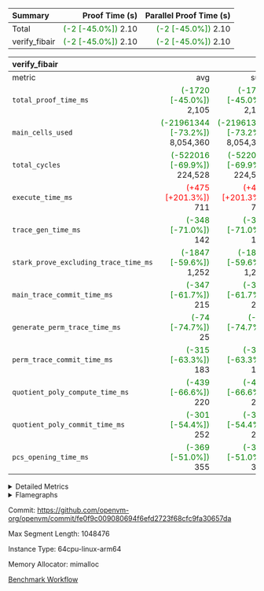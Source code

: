 | Summary | Proof Time (s) | Parallel Proof Time (s) |
|:---|---:|---:|
| Total | <span style='color: green'>(-2 [-45.0%])</span> 2.10 | <span style='color: green'>(-2 [-45.0%])</span> 2.10 |
| verify_fibair | <span style='color: green'>(-2 [-45.0%])</span> 2.10 | <span style='color: green'>(-2 [-45.0%])</span> 2.10 |


| verify_fibair |||||
|:---|---:|---:|---:|---:|
|metric|avg|sum|max|min|
| `total_proof_time_ms ` | <span style='color: green'>(-1720 [-45.0%])</span> 2,105 | <span style='color: green'>(-1720 [-45.0%])</span> 2,105 | <span style='color: green'>(-1720 [-45.0%])</span> 2,105 | <span style='color: green'>(-1720 [-45.0%])</span> 2,105 |
| `main_cells_used     ` | <span style='color: green'>(-21961344 [-73.2%])</span> 8,054,360 | <span style='color: green'>(-21961344 [-73.2%])</span> 8,054,360 | <span style='color: green'>(-21961344 [-73.2%])</span> 8,054,360 | <span style='color: green'>(-21961344 [-73.2%])</span> 8,054,360 |
| `total_cycles        ` | <span style='color: green'>(-522016 [-69.9%])</span> 224,528 | <span style='color: green'>(-522016 [-69.9%])</span> 224,528 | <span style='color: green'>(-522016 [-69.9%])</span> 224,528 | <span style='color: green'>(-522016 [-69.9%])</span> 224,528 |
| `execute_time_ms     ` | <span style='color: red'>(+475 [+201.3%])</span> 711 | <span style='color: red'>(+475 [+201.3%])</span> 711 | <span style='color: red'>(+475 [+201.3%])</span> 711 | <span style='color: red'>(+475 [+201.3%])</span> 711 |
| `trace_gen_time_ms   ` | <span style='color: green'>(-348 [-71.0%])</span> 142 | <span style='color: green'>(-348 [-71.0%])</span> 142 | <span style='color: green'>(-348 [-71.0%])</span> 142 | <span style='color: green'>(-348 [-71.0%])</span> 142 |
| `stark_prove_excluding_trace_time_ms` | <span style='color: green'>(-1847 [-59.6%])</span> 1,252 | <span style='color: green'>(-1847 [-59.6%])</span> 1,252 | <span style='color: green'>(-1847 [-59.6%])</span> 1,252 | <span style='color: green'>(-1847 [-59.6%])</span> 1,252 |
| `main_trace_commit_time_ms` | <span style='color: green'>(-347 [-61.7%])</span> 215 | <span style='color: green'>(-347 [-61.7%])</span> 215 | <span style='color: green'>(-347 [-61.7%])</span> 215 | <span style='color: green'>(-347 [-61.7%])</span> 215 |
| `generate_perm_trace_time_ms` | <span style='color: green'>(-74 [-74.7%])</span> 25 | <span style='color: green'>(-74 [-74.7%])</span> 25 | <span style='color: green'>(-74 [-74.7%])</span> 25 | <span style='color: green'>(-74 [-74.7%])</span> 25 |
| `perm_trace_commit_time_ms` | <span style='color: green'>(-315 [-63.3%])</span> 183 | <span style='color: green'>(-315 [-63.3%])</span> 183 | <span style='color: green'>(-315 [-63.3%])</span> 183 | <span style='color: green'>(-315 [-63.3%])</span> 183 |
| `quotient_poly_compute_time_ms` | <span style='color: green'>(-439 [-66.6%])</span> 220 | <span style='color: green'>(-439 [-66.6%])</span> 220 | <span style='color: green'>(-439 [-66.6%])</span> 220 | <span style='color: green'>(-439 [-66.6%])</span> 220 |
| `quotient_poly_commit_time_ms` | <span style='color: green'>(-301 [-54.4%])</span> 252 | <span style='color: green'>(-301 [-54.4%])</span> 252 | <span style='color: green'>(-301 [-54.4%])</span> 252 | <span style='color: green'>(-301 [-54.4%])</span> 252 |
| `pcs_opening_time_ms ` | <span style='color: green'>(-369 [-51.0%])</span> 355 | <span style='color: green'>(-369 [-51.0%])</span> 355 | <span style='color: green'>(-369 [-51.0%])</span> 355 | <span style='color: green'>(-369 [-51.0%])</span> 355 |



<details>
<summary>Detailed Metrics</summary>

|  | verify_program_compile_ms | total_cells | stark_prove_excluding_trace_time_ms | quotient_poly_compute_time_ms | quotient_poly_commit_time_ms | perm_trace_commit_time_ms | pcs_opening_time_ms | main_trace_commit_time_ms |
| --- | --- | --- | --- | --- | --- | --- | --- |
|  | 4 | 32 | 10 | 0 | 1 | 0 | 2 | 5 | 

| air_name | rows | quotient_deg | main_cols | interactions | constraints | cells |
| --- | --- | --- | --- | --- | --- | --- |
| AccessAdapterAir<2> |  | 4 |  | 5 | 12 |  | 
| AccessAdapterAir<4> |  | 4 |  | 5 | 12 |  | 
| AccessAdapterAir<8> |  | 4 |  | 5 | 12 |  | 
| FibonacciAir | 16 | 1 | 2 |  | 5 | 32 | 
| FriReducedOpeningAir |  | 4 |  | 35 | 59 |  | 
| NativePoseidon2Air<BabyBearParameters>, 1> |  | 4 |  | 31 | 302 |  | 
| PhantomAir |  | 4 |  | 3 | 4 |  | 
| ProgramAir |  | 1 |  | 1 | 4 |  | 
| VariableRangeCheckerAir |  | 1 |  | 1 | 4 |  | 
| VmAirWrapper<BranchNativeAdapterAir, BranchEqualCoreAir<1> |  | 2 |  | 11 | 23 |  | 
| VmAirWrapper<JalNativeAdapterAir, JalCoreAir> |  | 4 |  | 7 | 6 |  | 
| VmAirWrapper<NativeAdapterAir<2, 0>, PublicValuesCoreAir> |  | 4 |  | 11 | 22 |  | 
| VmAirWrapper<NativeAdapterAir<2, 1>, FieldArithmeticCoreAir> |  | 4 |  | 15 | 23 |  | 
| VmAirWrapper<NativeLoadStoreAdapterAir<1>, NativeLoadStoreCoreAir<1> |  | 4 |  | 15 | 24 |  | 
| VmAirWrapper<NativeVectorizedAdapterAir<4>, FieldExtensionCoreAir> |  | 4 |  | 15 | 23 |  | 
| VmConnectorAir |  | 4 |  | 3 | 8 |  | 
| VolatileBoundaryAir |  | 4 |  | 4 | 16 |  | 

| group | trace_gen_time_ms | total_proof_time_ms | total_cycles | total_cells | stark_prove_excluding_trace_time_ms | quotient_poly_compute_time_ms | quotient_poly_commit_time_ms | perm_trace_commit_time_ms | pcs_opening_time_ms | main_trace_commit_time_ms | main_cells_used | generate_perm_trace_time_ms | execute_time_ms |
| --- | --- | --- | --- | --- | --- | --- | --- | --- | --- | --- | --- | --- | --- |
| verify_fibair | 142 | 2,105 | 224,528 | 21,469,208 | 1,252 | 220 | 252 | 183 | 355 | 215 | 8,054,360 | 25 | 711 | 

| group | air_name | rows | prep_cols | perm_cols | main_cols | cells |
| --- | --- | --- | --- | --- | --- | --- |
| verify_fibair | AccessAdapterAir<2> | 32,768 |  | 16 | 11 | 884,736 | 
| verify_fibair | AccessAdapterAir<4> | 16,384 |  | 16 | 13 | 475,136 | 
| verify_fibair | AccessAdapterAir<8> | 4,096 |  | 16 | 17 | 135,168 | 
| verify_fibair | FriReducedOpeningAir | 512 |  | 76 | 64 | 71,680 | 
| verify_fibair | NativePoseidon2Air<BabyBearParameters>, 1> | 2,048 |  | 36 | 348 | 786,432 | 
| verify_fibair | PhantomAir | 2,048 |  | 8 | 6 | 28,672 | 
| verify_fibair | ProgramAir | 8,192 |  | 8 | 10 | 147,456 | 
| verify_fibair | VariableRangeCheckerAir | 262,144 | 2 | 8 | 1 | 2,359,296 | 
| verify_fibair | VmAirWrapper<BranchNativeAdapterAir, BranchEqualCoreAir<1> | 32,768 |  | 28 | 23 | 1,671,168 | 
| verify_fibair | VmAirWrapper<JalNativeAdapterAir, JalCoreAir> | 8,192 |  | 12 | 10 | 180,224 | 
| verify_fibair | VmAirWrapper<NativeAdapterAir<2, 1>, FieldArithmeticCoreAir> | 131,072 |  | 20 | 30 | 6,553,600 | 
| verify_fibair | VmAirWrapper<NativeLoadStoreAdapterAir<1>, NativeLoadStoreCoreAir<1> | 131,072 |  | 20 | 31 | 6,684,672 | 
| verify_fibair | VmAirWrapper<NativeVectorizedAdapterAir<4>, FieldExtensionCoreAir> | 4,096 |  | 20 | 40 | 245,760 | 
| verify_fibair | VmConnectorAir | 2 | 1 | 8 | 4 | 24 | 
| verify_fibair | VolatileBoundaryAir | 65,536 |  | 8 | 11 | 1,245,184 | 

| group | air_name | dsl_ir | opcode | cells_used |
| --- | --- | --- | --- | --- |
| verify_fibair | <BranchNativeAdapterAir,BranchEqualCoreAir<1>> | AssertEqE | BNE | 3,956 | 
| verify_fibair | <BranchNativeAdapterAir,BranchEqualCoreAir<1>> | AssertEqEI | BNE | 92 | 
| verify_fibair | <BranchNativeAdapterAir,BranchEqualCoreAir<1>> | AssertEqF | BNE | 78,016 | 
| verify_fibair | <BranchNativeAdapterAir,BranchEqualCoreAir<1>> | AssertEqV | BNE | 4,071 | 
| verify_fibair | <BranchNativeAdapterAir,BranchEqualCoreAir<1>> | AssertEqVI | BNE | 460 | 
| verify_fibair | <BranchNativeAdapterAir,BranchEqualCoreAir<1>> | For | BNE | 487,600 | 
| verify_fibair | <BranchNativeAdapterAir,BranchEqualCoreAir<1>> | IfEq | BNE | 13,179 | 
| verify_fibair | <BranchNativeAdapterAir,BranchEqualCoreAir<1>> | IfEqI | BNE | 82,869 | 
| verify_fibair | <BranchNativeAdapterAir,BranchEqualCoreAir<1>> | IfNe | BEQ | 28,681 | 
| verify_fibair | <BranchNativeAdapterAir,BranchEqualCoreAir<1>> | IfNeI | BEQ | 3,933 | 
| verify_fibair | <JalNativeAdapterAir,JalCoreAir> |  | JAL | 10 | 
| verify_fibair | <JalNativeAdapterAir,JalCoreAir> | For | JAL | 41,050 | 
| verify_fibair | <JalNativeAdapterAir,JalCoreAir> | IfEqI | JAL | 10,540 | 
| verify_fibair | <JalNativeAdapterAir,JalCoreAir> | IfNe | JAL | 20 | 
| verify_fibair | <NativeAdapterAir<2, 1>,FieldArithmeticCoreAir> | AddEI | ADD | 77,400 | 
| verify_fibair | <NativeAdapterAir<2, 1>,FieldArithmeticCoreAir> | AddF | ADD | 39,990 | 
| verify_fibair | <NativeAdapterAir<2, 1>,FieldArithmeticCoreAir> | AddFI | ADD | 19,800 | 
| verify_fibair | <NativeAdapterAir<2, 1>,FieldArithmeticCoreAir> | AddV | ADD | 33,360 | 
| verify_fibair | <NativeAdapterAir<2, 1>,FieldArithmeticCoreAir> | AddVI | ADD | 477,450 | 
| verify_fibair | <NativeAdapterAir<2, 1>,FieldArithmeticCoreAir> | Alloc | ADD | 180,900 | 
| verify_fibair | <NativeAdapterAir<2, 1>,FieldArithmeticCoreAir> | Alloc | MUL | 122,010 | 
| verify_fibair | <NativeAdapterAir<2, 1>,FieldArithmeticCoreAir> | DivFIN | DIV | 90 | 
| verify_fibair | <NativeAdapterAir<2, 1>,FieldArithmeticCoreAir> | For | ADD | 512,850 | 
| verify_fibair | <NativeAdapterAir<2, 1>,FieldArithmeticCoreAir> | LoadE | ADD | 34,140 | 
| verify_fibair | <NativeAdapterAir<2, 1>,FieldArithmeticCoreAir> | LoadE | MUL | 34,140 | 
| verify_fibair | <NativeAdapterAir<2, 1>,FieldArithmeticCoreAir> | LoadF | ADD | 21,960 | 
| verify_fibair | <NativeAdapterAir<2, 1>,FieldArithmeticCoreAir> | LoadF | MUL | 15,480 | 
| verify_fibair | <NativeAdapterAir<2, 1>,FieldArithmeticCoreAir> | LoadHeapPtr | ADD | 30 | 
| verify_fibair | <NativeAdapterAir<2, 1>,FieldArithmeticCoreAir> | LoadV | ADD | 253,470 | 
| verify_fibair | <NativeAdapterAir<2, 1>,FieldArithmeticCoreAir> | LoadV | MUL | 175,260 | 
| verify_fibair | <NativeAdapterAir<2, 1>,FieldArithmeticCoreAir> | MulEF | MUL | 20,400 | 
| verify_fibair | <NativeAdapterAir<2, 1>,FieldArithmeticCoreAir> | MulF | MUL | 72,870 | 
| verify_fibair | <NativeAdapterAir<2, 1>,FieldArithmeticCoreAir> | MulFI | MUL | 40,020 | 
| verify_fibair | <NativeAdapterAir<2, 1>,FieldArithmeticCoreAir> | MulVI | MUL | 43,050 | 
| verify_fibair | <NativeAdapterAir<2, 1>,FieldArithmeticCoreAir> | StoreE | ADD | 15,240 | 
| verify_fibair | <NativeAdapterAir<2, 1>,FieldArithmeticCoreAir> | StoreE | MUL | 15,240 | 
| verify_fibair | <NativeAdapterAir<2, 1>,FieldArithmeticCoreAir> | StoreF | ADD | 43,170 | 
| verify_fibair | <NativeAdapterAir<2, 1>,FieldArithmeticCoreAir> | StoreF | MUL | 300 | 
| verify_fibair | <NativeAdapterAir<2, 1>,FieldArithmeticCoreAir> | StoreHeapPtr | ADD | 30 | 
| verify_fibair | <NativeAdapterAir<2, 1>,FieldArithmeticCoreAir> | StoreHintWord | ADD | 311,010 | 
| verify_fibair | <NativeAdapterAir<2, 1>,FieldArithmeticCoreAir> | StoreV | ADD | 152,730 | 
| verify_fibair | <NativeAdapterAir<2, 1>,FieldArithmeticCoreAir> | StoreV | MUL | 118,170 | 
| verify_fibair | <NativeAdapterAir<2, 1>,FieldArithmeticCoreAir> | SubEF | SUB | 3,930 | 
| verify_fibair | <NativeAdapterAir<2, 1>,FieldArithmeticCoreAir> | SubEI | ADD | 240 | 
| verify_fibair | <NativeAdapterAir<2, 1>,FieldArithmeticCoreAir> | SubFI | SUB | 39,990 | 
| verify_fibair | <NativeAdapterAir<2, 1>,FieldArithmeticCoreAir> | SubV | SUB | 42,870 | 
| verify_fibair | <NativeAdapterAir<2, 1>,FieldArithmeticCoreAir> | SubVI | SUB | 7,170 | 
| verify_fibair | <NativeAdapterAir<2, 1>,FieldArithmeticCoreAir> | SubVIN | SUB | 5,040 | 
| verify_fibair | <NativeAdapterAir<2, 1>,FieldArithmeticCoreAir> | UnsafeCastVF | ADD | 30 | 
| verify_fibair | <NativeLoadStoreAdapterAir<1>,NativeLoadStoreCoreAir<1>> |  | STOREW | 31 | 
| verify_fibair | <NativeLoadStoreAdapterAir<1>,NativeLoadStoreCoreAir<1>> | AddEFFI | LOADW | 2,170 | 
| verify_fibair | <NativeLoadStoreAdapterAir<1>,NativeLoadStoreCoreAir<1>> | AddEFFI | STOREW | 6,510 | 
| verify_fibair | <NativeLoadStoreAdapterAir<1>,NativeLoadStoreCoreAir<1>> | Alloc | LOADW | 186,930 | 
| verify_fibair | <NativeLoadStoreAdapterAir<1>,NativeLoadStoreCoreAir<1>> | DivEIN | STOREW | 124 | 
| verify_fibair | <NativeLoadStoreAdapterAir<1>,NativeLoadStoreCoreAir<1>> | For | LOADW | 14,477 | 
| verify_fibair | <NativeLoadStoreAdapterAir<1>,NativeLoadStoreCoreAir<1>> | For | STOREW | 112,778 | 
| verify_fibair | <NativeLoadStoreAdapterAir<1>,NativeLoadStoreCoreAir<1>> | ImmE | STOREW | 26,288 | 
| verify_fibair | <NativeLoadStoreAdapterAir<1>,NativeLoadStoreCoreAir<1>> | ImmF | STOREW | 134,385 | 
| verify_fibair | <NativeLoadStoreAdapterAir<1>,NativeLoadStoreCoreAir<1>> | ImmV | STOREW | 125,984 | 
| verify_fibair | <NativeLoadStoreAdapterAir<1>,NativeLoadStoreCoreAir<1>> | LoadE | LOADW | 209,808 | 
| verify_fibair | <NativeLoadStoreAdapterAir<1>,NativeLoadStoreCoreAir<1>> | LoadF | LOADW | 245,303 | 
| verify_fibair | <NativeLoadStoreAdapterAir<1>,NativeLoadStoreCoreAir<1>> | LoadV | LOADW | 350,672 | 
| verify_fibair | <NativeLoadStoreAdapterAir<1>,NativeLoadStoreCoreAir<1>> | MulEI | STOREW | 4,092 | 
| verify_fibair | <NativeLoadStoreAdapterAir<1>,NativeLoadStoreCoreAir<1>> | StoreE | STOREW | 480,500 | 
| verify_fibair | <NativeLoadStoreAdapterAir<1>,NativeLoadStoreCoreAir<1>> | StoreF | STOREW | 138,353 | 
| verify_fibair | <NativeLoadStoreAdapterAir<1>,NativeLoadStoreCoreAir<1>> | StoreHintWord | SHINTW | 423,553 | 
| verify_fibair | <NativeLoadStoreAdapterAir<1>,NativeLoadStoreCoreAir<1>> | StoreV | STOREW | 175,367 | 
| verify_fibair | <NativeLoadStoreAdapterAir<1>,NativeLoadStoreCoreAir<1>> | SubEF | LOADW | 12,183 | 
| verify_fibair | <NativeVectorizedAdapterAir<4>,FieldExtensionCoreAir> | AddE | FE4ADD | 19,680 | 
| verify_fibair | <NativeVectorizedAdapterAir<4>,FieldExtensionCoreAir> | DivE | BBE4DIV | 11,840 | 
| verify_fibair | <NativeVectorizedAdapterAir<4>,FieldExtensionCoreAir> | DivEIN | BBE4DIV | 40 | 
| verify_fibair | <NativeVectorizedAdapterAir<4>,FieldExtensionCoreAir> | MulE | BBE4MUL | 34,320 | 
| verify_fibair | <NativeVectorizedAdapterAir<4>,FieldExtensionCoreAir> | MulEI | BBE4MUL | 1,320 | 
| verify_fibair | <NativeVectorizedAdapterAir<4>,FieldExtensionCoreAir> | SubE | FE4SUB | 20,240 | 
| verify_fibair | Arc<BabyBearParameters>, 1> | Poseidon2CompressBabyBear | COMP_POS2 | 380,016 | 
| verify_fibair | Arc<BabyBearParameters>, 1> | Poseidon2PermuteBabyBear | PERM_POS2 | 92,916 | 
| verify_fibair | FriReducedOpeningAir | FriReducedOpening | FRI_REDUCED_OPENING | 21,504 | 
| verify_fibair | PhantomAir | HintBitsF | PHANTOM | 258 | 
| verify_fibair | PhantomAir | HintInputVec | PHANTOM | 11,778 | 

| group | chip_name | rows_used |
| --- | --- | --- |
| verify_fibair | <BranchNativeAdapterAir,BranchEqualCoreAir<1>> | 30,559 | 
| verify_fibair | <JalNativeAdapterAir,JalCoreAir> | 5,162 | 
| verify_fibair | <NativeAdapterAir<2, 1>,FieldArithmeticCoreAir> | 97,661 | 
| verify_fibair | <NativeLoadStoreAdapterAir<1>,NativeLoadStoreCoreAir<1>> | 85,469 | 
| verify_fibair | <NativeVectorizedAdapterAir<4>,FieldExtensionCoreAir> | 2,186 | 
| verify_fibair | AccessAdapter<2> | 22,166 | 
| verify_fibair | AccessAdapter<4> | 11,084 | 
| verify_fibair | AccessAdapter<8> | 3,224 | 
| verify_fibair | Arc<BabyBearParameters>, 1> | 1,359 | 
| verify_fibair | Boundary | 37,801 | 
| verify_fibair | FriReducedOpeningAir | 336 | 
| verify_fibair | PhantomAir | 2,006 | 
| verify_fibair | ProgramChip | 5,913 | 
| verify_fibair | VariableRangeCheckerAir | 262,144 | 
| verify_fibair | VmConnectorAir | 2 | 

| group | dsl_ir | opcode | frequency |
| --- | --- | --- | --- |
| verify_fibair |  | JAL | 1 | 
| verify_fibair |  | STOREW | 2 | 
| verify_fibair | AddE | FE4ADD | 492 | 
| verify_fibair | AddEFFI | LOADW | 70 | 
| verify_fibair | AddEFFI | STOREW | 210 | 
| verify_fibair | AddEI | ADD | 2,580 | 
| verify_fibair | AddF | ADD | 1,333 | 
| verify_fibair | AddFI | ADD | 660 | 
| verify_fibair | AddV | ADD | 1,112 | 
| verify_fibair | AddVI | ADD | 15,915 | 
| verify_fibair | Alloc | ADD | 6,030 | 
| verify_fibair | Alloc | LOADW | 6,030 | 
| verify_fibair | Alloc | MUL | 4,067 | 
| verify_fibair | AssertEqE | BNE | 172 | 
| verify_fibair | AssertEqEI | BNE | 4 | 
| verify_fibair | AssertEqF | BNE | 3,392 | 
| verify_fibair | AssertEqV | BNE | 177 | 
| verify_fibair | AssertEqVI | BNE | 20 | 
| verify_fibair | DivE | BBE4DIV | 296 | 
| verify_fibair | DivEIN | BBE4DIV | 1 | 
| verify_fibair | DivEIN | STOREW | 4 | 
| verify_fibair | DivFIN | DIV | 3 | 
| verify_fibair | For | ADD | 17,095 | 
| verify_fibair | For | BNE | 21,200 | 
| verify_fibair | For | JAL | 4,105 | 
| verify_fibair | For | LOADW | 467 | 
| verify_fibair | For | STOREW | 3,638 | 
| verify_fibair | FriReducedOpening | FRI_REDUCED_OPENING | 126 | 
| verify_fibair | HintBitsF | PHANTOM | 43 | 
| verify_fibair | HintInputVec | PHANTOM | 1,963 | 
| verify_fibair | IfEq | BNE | 573 | 
| verify_fibair | IfEqI | BNE | 3,603 | 
| verify_fibair | IfEqI | JAL | 1,054 | 
| verify_fibair | IfNe | BEQ | 1,247 | 
| verify_fibair | IfNe | JAL | 2 | 
| verify_fibair | IfNeI | BEQ | 171 | 
| verify_fibair | ImmE | STOREW | 848 | 
| verify_fibair | ImmF | STOREW | 4,335 | 
| verify_fibair | ImmV | STOREW | 4,064 | 
| verify_fibair | LoadE | ADD | 1,138 | 
| verify_fibair | LoadE | LOADW | 6,768 | 
| verify_fibair | LoadE | MUL | 1,138 | 
| verify_fibair | LoadF | ADD | 732 | 
| verify_fibair | LoadF | LOADW | 7,913 | 
| verify_fibair | LoadF | MUL | 516 | 
| verify_fibair | LoadHeapPtr | ADD | 1 | 
| verify_fibair | LoadV | ADD | 8,449 | 
| verify_fibair | LoadV | LOADW | 11,312 | 
| verify_fibair | LoadV | MUL | 5,842 | 
| verify_fibair | MulE | BBE4MUL | 858 | 
| verify_fibair | MulEF | MUL | 680 | 
| verify_fibair | MulEI | BBE4MUL | 33 | 
| verify_fibair | MulEI | STOREW | 132 | 
| verify_fibair | MulF | MUL | 2,429 | 
| verify_fibair | MulFI | MUL | 1,334 | 
| verify_fibair | MulVI | MUL | 1,435 | 
| verify_fibair | Poseidon2CompressBabyBear | COMP_POS2 | 1,092 | 
| verify_fibair | Poseidon2PermuteBabyBear | PERM_POS2 | 267 | 
| verify_fibair | StoreE | ADD | 508 | 
| verify_fibair | StoreE | MUL | 508 | 
| verify_fibair | StoreE | STOREW | 15,500 | 
| verify_fibair | StoreF | ADD | 1,439 | 
| verify_fibair | StoreF | MUL | 10 | 
| verify_fibair | StoreF | STOREW | 4,463 | 
| verify_fibair | StoreHeapPtr | ADD | 1 | 
| verify_fibair | StoreHintWord | ADD | 10,367 | 
| verify_fibair | StoreHintWord | SHINTW | 13,663 | 
| verify_fibair | StoreV | ADD | 5,091 | 
| verify_fibair | StoreV | MUL | 3,939 | 
| verify_fibair | StoreV | STOREW | 5,657 | 
| verify_fibair | SubE | FE4SUB | 506 | 
| verify_fibair | SubEF | LOADW | 393 | 
| verify_fibair | SubEF | SUB | 131 | 
| verify_fibair | SubEI | ADD | 8 | 
| verify_fibair | SubFI | SUB | 1,333 | 
| verify_fibair | SubV | SUB | 1,429 | 
| verify_fibair | SubVI | SUB | 239 | 
| verify_fibair | SubVIN | SUB | 168 | 
| verify_fibair | UnsafeCastVF | ADD | 1 | 

</details>


<details>
<summary>Flamegraphs</summary>

[![](https://openvm-public-data-sandbox-us-east-1.s3.us-east-1.amazonaws.com/benchmark/github/flamegraphs/fe0f9c009080694f6efd2723f68cfc9fa30657da/verify_fibair-fe0f9c009080694f6efd2723f68cfc9fa30657da-verify_fibair.dsl_ir.opcode.air_name.cells_used.reverse.svg)](https://openvm-public-data-sandbox-us-east-1.s3.us-east-1.amazonaws.com/benchmark/github/flamegraphs/fe0f9c009080694f6efd2723f68cfc9fa30657da/verify_fibair-fe0f9c009080694f6efd2723f68cfc9fa30657da-verify_fibair.dsl_ir.opcode.air_name.cells_used.reverse.svg)
[![](https://openvm-public-data-sandbox-us-east-1.s3.us-east-1.amazonaws.com/benchmark/github/flamegraphs/fe0f9c009080694f6efd2723f68cfc9fa30657da/verify_fibair-fe0f9c009080694f6efd2723f68cfc9fa30657da-verify_fibair.dsl_ir.opcode.air_name.cells_used.svg)](https://openvm-public-data-sandbox-us-east-1.s3.us-east-1.amazonaws.com/benchmark/github/flamegraphs/fe0f9c009080694f6efd2723f68cfc9fa30657da/verify_fibair-fe0f9c009080694f6efd2723f68cfc9fa30657da-verify_fibair.dsl_ir.opcode.air_name.cells_used.svg)
[![](https://openvm-public-data-sandbox-us-east-1.s3.us-east-1.amazonaws.com/benchmark/github/flamegraphs/fe0f9c009080694f6efd2723f68cfc9fa30657da/verify_fibair-fe0f9c009080694f6efd2723f68cfc9fa30657da-verify_fibair.dsl_ir.opcode.frequency.reverse.svg)](https://openvm-public-data-sandbox-us-east-1.s3.us-east-1.amazonaws.com/benchmark/github/flamegraphs/fe0f9c009080694f6efd2723f68cfc9fa30657da/verify_fibair-fe0f9c009080694f6efd2723f68cfc9fa30657da-verify_fibair.dsl_ir.opcode.frequency.reverse.svg)
[![](https://openvm-public-data-sandbox-us-east-1.s3.us-east-1.amazonaws.com/benchmark/github/flamegraphs/fe0f9c009080694f6efd2723f68cfc9fa30657da/verify_fibair-fe0f9c009080694f6efd2723f68cfc9fa30657da-verify_fibair.dsl_ir.opcode.frequency.svg)](https://openvm-public-data-sandbox-us-east-1.s3.us-east-1.amazonaws.com/benchmark/github/flamegraphs/fe0f9c009080694f6efd2723f68cfc9fa30657da/verify_fibair-fe0f9c009080694f6efd2723f68cfc9fa30657da-verify_fibair.dsl_ir.opcode.frequency.svg)

</details>

Commit: https://github.com/openvm-org/openvm/commit/fe0f9c009080694f6efd2723f68cfc9fa30657da

Max Segment Length: 1048476

Instance Type: 64cpu-linux-arm64

Memory Allocator: mimalloc

[Benchmark Workflow](https://github.com/openvm-org/openvm/actions/runs/12666785676)
